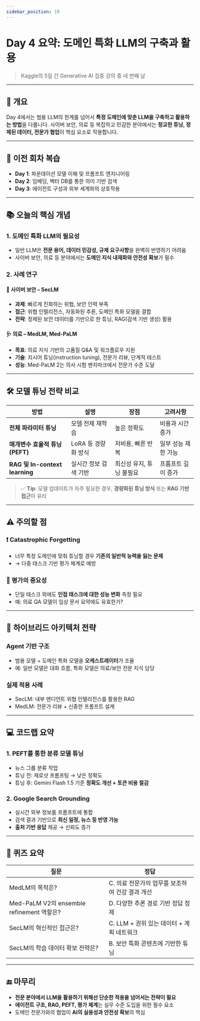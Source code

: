 ```yaml
---
sidebar_position: 19
---
```



# Day 4 요약: 도메인 특화 LLM의 구축과 활용

> Kaggle의 5일 간 Generative AI 집중 강의 중 네 번째 날

---

## 📌 개요

Day 4에서는 범용 LLM의 한계를 넘어서 **특정 도메인에 맞춘 LLM을 구축하고 활용하는 방법**을 다룹니다. 사이버 보안, 의료 등 복잡하고 민감한 분야에서는 **정교한 튜닝, 정제된 데이터, 전문가 협업**이 핵심 요소로 작용합니다.

---

## 🧠 이전 회차 복습

- **Day 1**: 파운데이션 모델 이해 및 프롬프트 엔지니어링
- **Day 2**: 임베딩, 벡터 DB를 통한 의미 기반 검색
- **Day 3**: 에이전트 구성과 외부 세계와의 상호작용

---

## 📚 오늘의 핵심 개념

### 1. 도메인 특화 LLM의 필요성
- 일반 LLM은 **전문 용어, 데이터 민감성, 규제 요구사항**을 완벽히 반영하기 어려움
- 사이버 보안, 의료 등 분야에서는 **도메인 지식 내재화와 안전성 확보**가 필수

### 2. 사례 연구

#### 🔐 사이버 보안 – SecLM
- **과제**: 빠르게 진화하는 위협, 보안 인력 부족
- **접근**: 위협 인텔리전스, 자동화된 추론, 도메인 특화 모델을 결합
- **전략**: 정제된 보안 데이터를 기반으로 한 튜닝, RAG(검색 기반 생성) 활용

#### 🩺 의료 – MedLM, Med-PaLM
- **목표**: 의료 지식 기반의 고품질 Q&A 및 워크플로우 지원
- **기술**: 지시어 튜닝(instruction tuning), 전문가 리뷰, 단계적 테스트
- **성능**: Med-PaLM 2는 의사 시험 벤치마크에서 전문가 수준 도달

---

## 🛠 모델 튜닝 전략 비교

| 방법 | 설명 | 장점 | 고려사항 |
|------|------|------|---------|
| **전체 파라미터 튜닝** | 모델 전체 재학습 | 높은 정확도 | 비용과 시간 증가 |
| **매개변수 효율적 튜닝 (PEFT)** | LoRA 등 경량화 방식 | 저비용, 빠른 반복 | 일부 성능 제한 가능 |
| **RAG 및 In-context learning** | 실시간 정보 검색 기반 | 최신성 유지, 튜닝 불필요 | 프롬프트 길이 증가 |

> ✅ **Tip**: 모델 업데이트가 자주 필요한 경우, **경량화된 튜닝 방식** 또는 **RAG 기반 접근**이 유리

---

## ⚠️ 주의할 점

### ❗ Catastrophic Forgetting
- 너무 특정 도메인에 맞춰 튜닝할 경우 **기존의 일반적 능력을 잃는 문제**
- → 다중 태스크 기반 평가 체계로 예방

### 🔎 평가의 중요성
- 단일 태스크 외에도 **인접 태스크에 대한 성능 변화** 측정 필요
- 예: 의료 QA 모델이 임상 문서 요약에도 유효한가?

---

## 🧩 하이브리드 아키텍처 전략

### Agent 기반 구조
- 범용 모델 + 도메인 특화 모델을 **오케스트레이터**가 조율
- 예: 일반 모델은 대화 흐름, 특화 모델은 의료/보안 전문 지식 담당

### 실제 적용 사례
- SecLM: 내부 맨디언트 위협 인텔리전스를 활용한 RAG
- MedLM: 전문가 리뷰 + 신중한 프롬프트 설계

---

## 💻 코드랩 요약

### 1. PEFT를 통한 분류 모델 튜닝
- 뉴스 그룹 분류 작업
- 튜닝 전: 제로샷 프롬프팅 → 낮은 정확도
- 튜닝 후: Gemini Flash 1.5 기준 **정확도 개선 + 토큰 비용 절감**

### 2. Google Search Grounding
- 실시간 외부 정보를 프롬프트에 통합
- 검색 결과 기반으로 **최신 일정, 뉴스 등 반영 가능**
- **출처 기반 응답** 제공 → 신뢰도 증가

---

## 📝 퀴즈 요약

| 질문 | 정답 |
|------|------|
| MedLM의 목적은? | C. 의료 전문가의 업무를 보조하여 건강 결과 개선 |
| Med-PaLM V2의 ensemble refinement 역할은? | D. 다양한 추론 경로 기반 정답 정제 |
| SecLM의 혁신적인 접근은? | C. LLM + 권위 있는 데이터 + 계획 네트워크 |
| SecLM의 학습 데이터 확보 전략은? | B. 보안 특화 콘텐츠에 기반한 튜닝 |

---

## 🔚 마무리

- **전문 분야에서 LLM을 활용하기 위해선 단순한 적용을 넘어서는 전략이 필요**
- **에이전트 구조, RAG, PEFT, 평가 체계**는 실무 수준 도입을 위한 필수 요소
- 도메인 전문가와의 협업이 **AI의 실용성과 안전성 확보**의 핵심
